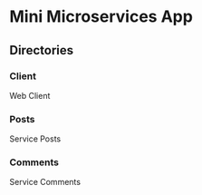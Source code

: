 # Mini Microservices App

## Directories
### Client
Web Client

### Posts
Service Posts

### Comments
Service Comments
